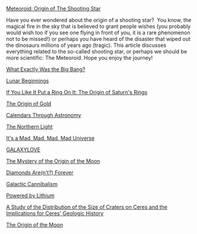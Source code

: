 [Meteoroid: Origin of The Shooting Star](https://avaepidemic.wixsite.com/website)

Have you ever wondered about the origin of a shooting star? 
You know, the magical fire in the sky that is believed to grant people wishes (you probably would wish too if you see one flying in front of you, it is a rare phenomenon not to be missed!) or perhaps you have heard of the disaster that wiped out the dinosaurs millions of years ago (tragic). This article discusses everything related to the so-called shooting star, or perhaps we should be more scientific: The Meteoroid.
Hope you enjoy the journey!

[What Exactly Was the Big Bang?](https://astronomy1280jennadelgado.weebly.com)

[Lunar Beginnings](https://lunarbeginnings.weebly.com/)

[If You Like It Put a Ring On It: The Origin of Saturn's Rings](https://cosmos-politan.weebly.com/)

[The Origin of Gold](https://qdg9xwb.wixsite.com/originofgold)

[Calendars Through Astronomy](https://prezi.com/view/kV8yHhxpUj23OIbrxWIV/)

[The Northern Light](https://ach3da.wixsite.com/mysite-1)

[It's a Mad, Mad, Mad, Mad Universe](https://madmadmadmaduniverse.weebly.com/)

[GALAXYLOVE](https://ubj6bc.wixsite.com/website)

[The Mystery of the Origin of the Moon](https://mak7xg.wixsite.com/originsproject)

[Diamonds Are(n't?) Forever](https://prezi.com/view/EYNQleIuRVttUSUsgTql/)

[Galactic Cannibalism](https://stevenradilla1.wixsite.com/mysite)

[Powered by Lithium](https://lithiumorigins2020.wordpress.com)

[A Study of the Distribution of the Size of Craters on Ceres and the Implications for Ceres' Geologic History](flatworm-butterfly-39fd.squarespace.com)

[The Origin of the Moon](https://svs9fq.wixsite.com/originofthemoon)

